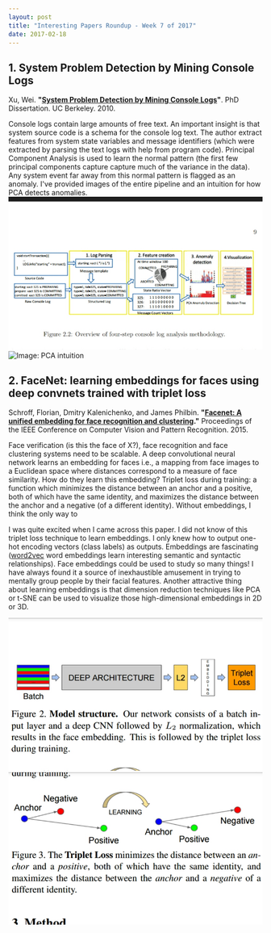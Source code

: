 ```yaml
---
layout: post
title: "Interesting Papers Roundup - Week 7 of 2017"
date: 2017-02-18
---
```

## 1. System Problem Detection by Mining Console Logs 
Xu, Wei. **"[System Problem Detection by Mining Console Logs](http://digitalassets.lib.berkeley.edu/etd/ucb/text/Xu_berkeley_0028E_10769.pdf)"**. PhD Dissertation. UC Berkeley. 2010.

Console logs contain large amounts of free text. An important insight is that system source code is a schema for the console log text. The author extract features from system state variables and message identifiers (which were extracted by parsing the text logs with help from program code). Principal Component Analysis is used to learn the normal pattern (the first few principal components capture capture much of the variance in the data). Any system event far away from this normal pattern is flagged as an anomaly. I've provided images of the entire pipeline and an intuition for how PCA detects anomalies.
![Image: 4-step console log analysis methodology](/assets/console-mining/methodology.jpg)
![Image: PCA intuition](/assets/pca-detection-intuition.png)

## 2. FaceNet: learning embeddings for faces using deep convnets trained with triplet loss
Schroff, Florian, Dmitry Kalenichenko, and James Philbin. **"[Facenet: A unified embedding for face recognition and clustering](https://arxiv.org/abs/1503.03832)."** Proceedings of the IEEE Conference on Computer Vision and Pattern Recognition. 2015.

Face verification (is this the face of X?), face recognition and face clustering systems need to be scalable. A deep convolutional neural network learns an embedding for faces i.e., a mapping from face images to a Euclidean space where distances correspond to a measure of face similarity. How do they learn this embedding? Triplet loss during training: a function which minimizes the distance between an anchor and a positive, both of which have the same identity, and maximizes the distance between the anchor and a negative (of a different identity). Without embeddings, I think the only way to

I was quite excited when I came across this paper. I did not know of this triplet loss technique to learn embeddings. I only knew how to output one-hot encoding vectors (class labels) as outputs. Embeddings are fascinating (<a href="https://blog.acolyer.org/2016/04/21/the-amazing-power-of-word-vectors/">word2vec</a> word embeddings learn interesting semantic and syntactic relationships). Face embeddings could be used to study so many things! I have always found it a source of inexhaustible amusement in trying to mentally group people by their facial features. Another attractive thing about learning embeddings is that dimension reduction techniques like PCA or t-SNE can be used to visualize those high-dimensional embeddings in 2D or 3D.

![Image: Face embedding model architecture](/assets/triplet-loss/model-structure.jpg)
![Image: Triplet loss](/assets/triplet-loss/triplet-loss.jpg) 
